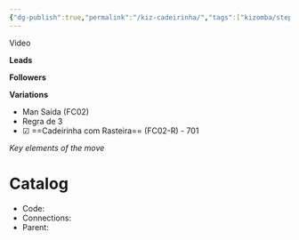 ```yaml
---
{"dg-publish":true,"permalink":"/kiz-cadeirinha/","tags":["kizomba/step","todo"],"created":"2025-01-28T11:49:15.035-05:00","updated":"2025-06-05T09:17:10.665-04:00"}
---
```



Video

**Leads**

**Followers**

**Variations**
- Man Saída (FC02)
- Regra de 3
- ☑ ==Cadeirinha com Rasteira== (FC02-R) - 701

*Key elements of the move*

# Catalog

- Code:
- Connections:
- Parent:
